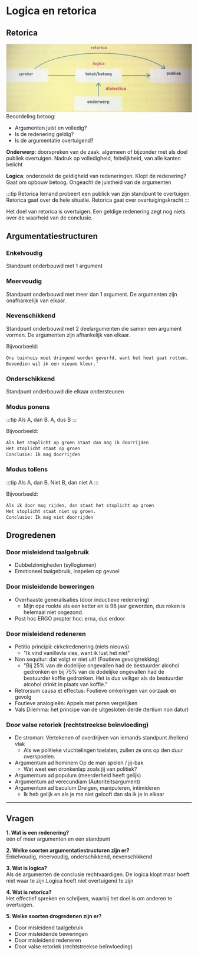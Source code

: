 # Logica en retorica

## Retorica

![Retorische situatie](./retorische-situatie.png)
Beoordeling betoog:

- Argumenten juist en volledig?
- Is de redenering geldig?
- Is de argumentatie overtuigend?

**Onderwerp**: doorspreken van de zaak. algemeen of bijzonder met als doel publiek overtuigen. Nadruk op volledigheid, feitelijkheid, van alle kanten belicht

**Logica**: onderzoekt de geldigheid van redeneringen. Klopt de redenering? Gaat om opbouw betoog. Ongeacht de juistheid van de argumenten

:::tip
Retorica Iemand probeert een publick van zijn standpunt te overtuigen. Retorica gaat over de hele situatie. Retorica gaat over overtuigingskracht
:::

Het doel van retorica is overtuigen. Een geldige redenering zegt nog niets over de waarheid van de conclusie.

## Argumentatiestructuren

### Enkelvoudig

Standpunt onderbouwd met 1 argument

### Meervoudig

Standpunt onderbouwd met meer dan 1 argument. De argumenten zijn onafhankelijk van elkaar.

### Nevenschikkend

Standpunt onderbouwd met 2 deelargumenten die samen een argument vormen. De argumenten zijn afhankelijk van elkaar.

Bijvoorbeeld:

```
Ons tuinhuis moet dringend worden geverfd, want het hout gaat rotten. Bovendien wil ik een nieuwe kleur.’
```

### Onderschikkend

Standpunt onderbouwd die elkaar ondersteunen

### Modus ponens

:::tip
Als A, dan B. A, dus B
:::

Bijvoorbeeld:

```
Als het stoplicht op groen staat dan mag ik doorrijden
Het stoplicht staat op groen
Conclusie: Ik mag doorrijden
```

### Modus tollens

:::tip
Als A, dan B. Niet B, dan niet A
:::

Bijvoorbeeld:

```
Als ik door mag rijden, dan staat het stoplicht op groen
Het stoplicht staat niet op groen.
Conclusie: Ik mag niet doorrijden
```

## Drogredenen

### Door misleidend taalgebruik

- Dubbelzinnigheden (syllogismen)
- Emotioneel taalgebruik, inspelen op gevoel

### Door misleidende beweringen

- Overhaaste generalisaties (door inductieve redenering)
  - Mijn opa rookte als een ketter en is 98 jaar geworden, dus roken is helemaal niet ongezond.
- Post hoc ERGO propter hoc: erna, dus erdoor

### Door misleidend redeneren

- Petitio principii: cirkelredenering (niets nieuws)
  - "Ik vind vanillevla vies, want ik lust het niet"
- Non sequitur: dat volgt er niet uit! (Foutieve gevolgtrekking)
  - "Bij 25% van de dodelijke ongevallen had de bestuurder alcohol gedronken en bij 75% van de dodelijke ongevallen had de bestuurder koffie gedronken. Het is dus veiliger als de bestuurder alcohol drinkt in plaats van koffie."
- Retrorsum causa et effectus: Foutieve omkeringen van oorzaak en gevolg
- Foutieve analogieën: Appels met peren vergelijken
- Vals Dilemma: het principe van de uitgesloten derde (tertium non datur)

### Door valse retoriek (rechtstreekse beïnvloeding)

- De stroman: Vertekenen of overdrijven van iemands standpunt /hellend vlak
  - Als we politieke vluchtelingen toelaten, zullen ze ons op den duur overspoelen.
- Argumentum ad hominem Op de man spelen / jij-bak
  - Wat weet een dronkenlap zoals jij van politiek?
- Argumentum ad populum (meerderheid heeft gelijk)
- Argumentum ad verecundiam (Autoriteitsargument)
- Argumentum ad baculum Dreigen, manipuleren, intimideren
  - Ik heb gelijk en als je me niet gelooft dan sla ik je in elkaar

---

## Vragen

**1. Wat is een redenering?**  
één of meer argumenten en een standpunt

**2. Welke soorten argumentatiestructuren zijn er?**  
Enkelvoudig, meervoudig, onderschikkend, nevenschikkend

**3. Wat is logica?**  
Als de argumenten de conclusie rechtvaardigen. De logica klopt maar hoeft niet waar te zijn.Logica hoeft niet overtuigend te zijn

**4. Wat is retorica?**  
Het effectief spreken en schrijven, waarbij het doel is om anderen te overtuigen.

**5. Welke soorten drogredenen zijn er?**

- Door misleidend taalgebruik
- Door misleidende beweringen
- Door misleidend redeneren
- Door valse retoriek (rechtstreekse beïnvloeding)
